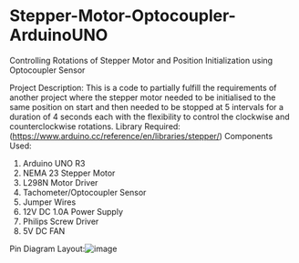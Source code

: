 # Stepper-Motor-Optocoupler-ArduinoUNO
Controlling Rotations of Stepper Motor and Position Initialization using Optocoupler Sensor

Project Description: 
This is a code to partially fulfill the requirements of another project where the stepper motor needed to be initialised to the same position on start and then
needed to be stopped at 5 intervals for a duration of 4 seconds each with the flexibility to control the clockwise and counterclockwise rotations.
Library Required: (https://www.arduino.cc/reference/en/libraries/stepper/)
Components Used:                                                                    
1. Arduino UNO R3                                                                  
2. NEMA 23 Stepper Motor                                                                   
3. L298N Motor Driver                                                               
4. Tachometer/Optocoupler Sensor                                                    
5. Jumper Wires
6. 12V DC 1.0A Power Supply                                                        
7. Philips Screw Driver                                                             
8. 5V DC FAN

Pin Diagram Layout:![image](https://github.com/Jatin24creator/Stepper-Motor-Optocoupler-ArduinoUNO/assets/85844100/3c5eedb5-8196-4920-9f6f-755f816adf72)



